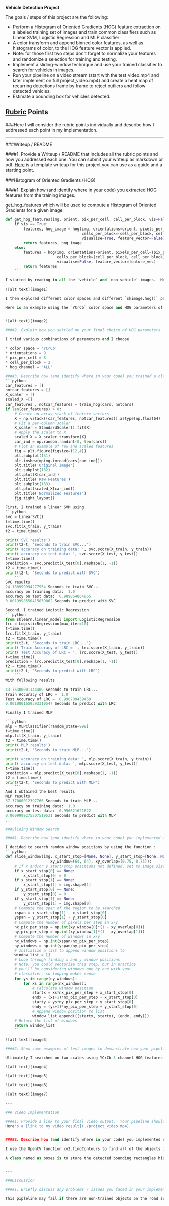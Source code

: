 **Vehicle Detection Project**

The goals / steps of this project are the following:

* Perform a Histogram of Oriented Gradients (HOG) feature extraction on a labeled training set of images and train common classifiers such as Linear SVM, Logistic Regression and MLP classifier
* A color transform and append binned color features, as well as histograms of color, to the HOG feature vector is applied. 
* Note: for those first two steps don't forget to normalize your features and randomize a selection for training and testing.
* Implement a sliding-window technique and use your trained classifier to search for vehicles in images.
* Run your pipeline on a video stream (start with the test_video.mp4 and later implement on full project_video.mp4) and create a heat map of recurring detections frame by frame to reject outliers and follow detected vehicles.
* Estimate a bounding box for vehicles detected.

[//]: # (Image References)
[image1]: ./examples/car_not_car.png
[image2]: ./examples/HOG_example.png
[image3]: ./examples/sliding_windows.png
[image4]: ./examples/sliding_window.jpg
[image5]: ./examples/bboxes_and_heat.png
[image6]: ./examples/labels_map.png
[image7]: ./examples/output_bboxes.png
[video1]: ./project_video.mp4

## [Rubric](https://review.udacity.com/#!/rubrics/513/view) Points
###Here I will consider the rubric points individually and describe how I addressed each point in my implementation.  

---
###Writeup / README

####1. Provide a Writeup / README that includes all the rubric points and how you addressed each one.  You can submit your writeup as markdown or pdf.  [Here](https://github.com/udacity/CarND-Vehicle-Detection/blob/master/writeup_template.md) is a template writeup for this project you can use as a guide and a starting point.  


###Histogram of Oriented Gradients (HOG)

####1. Explain how (and identify where in your code) you extracted HOG features from the training images.

get_hog_features which will be used to compute a Histogram of Oriented Gradients for a given image.  

```python
def get_hog_features(img, orient, pix_per_cell, cell_per_block, vis=False, feature_vec=True):
    if vis == True:
        features, hog_image = hog(img, orientations=orient, pixels_per_cell=(pix_per_cell, pix_per_cell),
                                  cells_per_block=(cell_per_block, cell_per_block), transform_sqrt=False, 
                                  visualise=True, feature_vector=False)
        return features, hog_image
    else:      
        features = hog(img, orientations=orient, pixels_per_cell=(pix_per_cell, pix_per_cell),
                       cells_per_block=(cell_per_block, cell_per_block), transform_sqrt=False, 
                       visualise=False, feature_vector=feature_vec)
        return features
    ```

I started by reading in all the `vehicle` and `non-vehicle` images.  Here is an example of one of each of the `vehicle` and `non-vehicle` classes:

![alt text][image1]

I then explored different color spaces and different `skimage.hog()` parameters (`orientations`, `pixels_per_cell`, and `cells_per_block`).  I grabbed random images from each of the two classes and displayed them to get a feel for what the `skimage.hog()` output looks like.

Here is an example using the `YCrCb` color space and HOG parameters of `orientations=9`, `pixels_per_cell=(8, 8)` and `cells_per_block=(2, 2)`:


![alt text][image2]

####2. Explain how you settled on your final choice of HOG parameters.

I tried various combinations of parameters and I choose 

* color space = 'YCrCb'
* orientations = 9
* pix_per_cell = 8
* cell_per_block = 2
* hog_channel = "ALL"

####3. Describe how (and identify where in your code) you trained a classifier using your selected HOG features (and color features if you used them).
```python
car_features = []
notcar_features = []
X_scaler = []
scaled_X =[]
car_features , notcar_features = train_hog(cars, notcars)
if len(car_features) > 0:
    # Create an array stack of feature vectors
    X = np.vstack((car_features, notcar_features)).astype(np.float64)                 
    # Fit a per-column scaler
    X_scaler = StandardScaler().fit(X)
    # Apply the scaler to X
    scaled_X = X_scaler.transform(X)
    car_ind = np.random.randint(0, len(cars))
    # Plot an example of raw and scaled features
    fig = plt.figure(figsize=(12,4))
    plt.subplot(131)
    plt.imshow(mpimg.imread(cars[car_ind]))
    plt.title('Original Image')
    plt.subplot(132)
    plt.plot(X[car_ind])
    plt.title('Raw Features')
    plt.subplot(133)
    plt.plot(scaled_X[car_ind])
    plt.title('Normalized Features')
    fig.tight_layout()
    ```
First, I trained a linear SVM using
```python
svc = LinearSVC()
t=time.time()
svc.fit(X_train, y_train)
t2 = time.time()

print('SVC results')
print(t2-t, 'Seconds to train SVC...')
print('accuracy on training data: ', svc.score(X_train, y_train))
print('accuracy on test data: ', svc.score(X_test, y_test))
t=time.time()
prediction = svc.predict(X_test[0].reshape(1, -1))
t2 = time.time()
print(t2-t, 'Seconds to predict with SVC')
    ```
SVC results
24.180999994277954 Seconds to train SVC...
accuracy on training data:  1.0
accuracy on test data:  0.989864864865
0.0019998550415039062 Seconds to predict with SVC

Second, I trained Logistic Regression  
```python
from sklearn.linear_model import LogisticRegression
lrc = LogisticRegression(max_iter=10)
t=time.time()
lrc.fit(X_train, y_train)
t2 = time.time()
print(t2-t, 'Seconds to train LRC...')
print('Train Accuracy of LRC = ', lrc.score(X_train, y_train))
print('Test Accuracy of LRC = ', lrc.score(X_test, y_test))
t=time.time()
prediction = lrc.predict(X_test[0].reshape(1, -1))
t2 = time.time()
print(t2-t, 'Seconds to predict with LRC')
    ```
With following results

43.76300001144409 Seconds to train LRC...
Train Accuracy of LRC =  1.0
Test Accuracy of LRC =  0.990709459459
0.0010001659393310547 Seconds to predict with LRC

Finally I trained MLP

```python
mlp = MLPClassifier(random_state=999)
t=time.time()
mlp.fit(X_train, y_train)
t2 = time.time()
print('MLP results')
print(t2-t, 'Seconds to train MLP...')

print('accuracy on training data: ', mlp.score(X_train, y_train))
print('accuracy on test data: ', mlp.score(X_test, y_test))
t=time.time()
prediction = mlp.predict(X_test[0].reshape(1, -1))
t2 = time.time()
print(t2-t, 'Seconds to predict with MLP')
    ```
And I obtained the best results
MLP results
37.37000012397766 Seconds to train MLP...
accuracy on training data:  1.0
accuracy on test data:  0.996621621622
0.0009999275207519531 Seconds to predict with MLP
...

###Sliding Window Search

####1. Describe how (and identify where in your code) you implemented a sliding window search.  How did you decide what scales to search and how much to overlap windows?

I decided to search random window positions by using the function :
```python
def slide_window(img, x_start_stop=[None, None], y_start_stop=[None, None], 
                    xy_window=(64, 64), xy_overlap=(0.75, 0.75)):
    # If x and/or y start/stop positions not defined, set to image size
    if x_start_stop[0] == None:
        x_start_stop[0] = 0
    if x_start_stop[1] == None:
        x_start_stop[1] = img.shape[1]
    if y_start_stop[0] == None:
        y_start_stop[0] = 0
    if y_start_stop[1] == None:
        y_start_stop[1] = img.shape[0]
    # Compute the span of the region to be searched    
    xspan = x_start_stop[1] - x_start_stop[0]
    yspan = y_start_stop[1] - y_start_stop[0]
    # Compute the number of pixels per step in x/y
    nx_pix_per_step = np.int(xy_window[0]*(1 - xy_overlap[0]))
    ny_pix_per_step = np.int(xy_window[1]*(1 - xy_overlap[1]))
    # Compute the number of windows in x/y
    nx_windows = np.int(xspan/nx_pix_per_step) 
    ny_windows = np.int(yspan/ny_pix_per_step)
    # Initialize a list to append window positions to
    window_list = []
    # Loop through finding x and y window positions
    # Note: you could vectorize this step, but in practice
    # you'll be considering windows one by one with your
    # classifier, so looping makes sense
    for ys in range(ny_windows):
        for xs in range(nx_windows):
            # Calculate window position
            startx = xs*nx_pix_per_step + x_start_stop[0]
            endx = (xs+1)*nx_pix_per_step + x_start_stop[0]
            starty = ys*ny_pix_per_step + y_start_stop[0]
            endy = (ys+1)*ny_pix_per_step + y_start_stop[0]
            # Append window position to list
            window_list.append(((startx, starty), (endx, endy)))
    # Return the list of windows
    return window_list
    ```
    
![alt text][image3]

####2. Show some examples of test images to demonstrate how your pipeline is working.  What did you do to optimize the performance of your classifier?

Ultimately I searched on two scales using YCrCb 3-channel HOG features plus spatially binned color and histograms of color in the feature vector, which provided a nice result.  Here are some example images:

![alt text][image4]

![alt text][image5]

![alt text][image6]

![alt text][image7]

---

### Video Implementation

####1. Provide a link to your final video output.  Your pipeline should perform reasonably well on the entire project video (somewhat wobbly or unstable bounding boxes are ok as long as you are identifying the vehicles most of the time with minimal false positives.)
Here's a [link to my video result](./project_video.mp4)


####2. Describe how (and identify where in your code) you implemented some kind of filter for false positives and some method for combining overlapping bounding boxes.

I use the OpenCV function cv2.findContours to find all of the objects in the mask image and once the contours are found I used the OpenCV function cv2.boundingRect on each contour to get the coordinates of the bounding rect for each vehicle.

A class named as boxes is to store the detected bounding rectangles history from each of the previous 12 frames in a list in order to track vehicles. The OpenCV function cv2.groupRectangles is to combine overlapping rectangles in to consolidated bounding boxes if there are greater than 10 overlapping boxes in the list. In other words, a detection is filtered out if it is classified as a vehicle less than 10 out of 12 consecutive frames


---

###Discussion

####1. Briefly discuss any problems / issues you faced in your implementation of this project.  Where will your pipeline likely fail?  What could you do to make it more robust?

This pipleline may fail if there are non-trained objects on the road such as motorbikes big trucks etc.  To fix this, we would have to append our trainining and test sets with images of classified images of bikes, etc and adjust our feature extraction algorithm. Another issue is that the pipeline can not work in real time therefore the search and feature extraction parts shoul be modified. 

